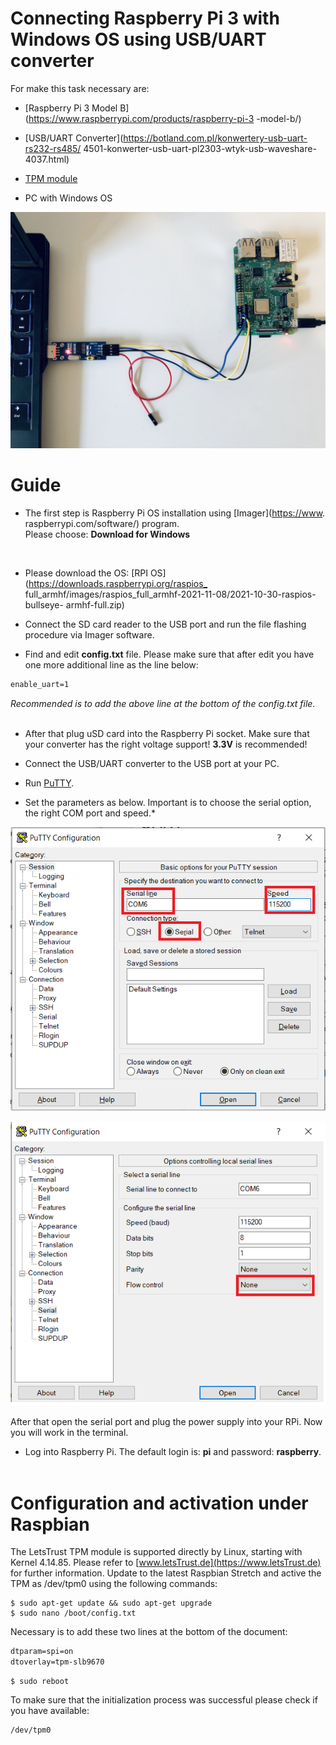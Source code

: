 # Connecting Raspberry Pi 3 with Windows OS using USB/UART converter

For make this task necessary are:<br />

- [Raspberry Pi 3 Model B](<https://www.raspberrypi.com/products/raspberry-pi-3>
-model-b/)

- [USB/UART Converter](<https://botland.com.pl/konwertery-usb-uart-rs232-rs485/>
4501-konwerter-usb-uart-pl2303-wtyk-usb-waveshare-4037.html)

- [TPM module](https://pi3g.com/products/industrial/letstrust-tpm/)

- PC with Windows OS

![setup](images/setup.jpg)

# Guide

- The first step is Raspberry Pi OS installation using [Imager](<https://www>.
raspberrypi.com/software/) program.
<br />Please choose: **Download for Windows**
<br />

- Please download the OS: [RPI OS](<https://downloads.raspberrypi.org/raspios_>
full_armhf/images/raspios_full_armhf-2021-11-08/2021-10-30-raspios-bullseye-
armhf-full.zip)

- Connect the SD card reader to the USB port and run the file flashing procedure
 via Imager software.

- Find and edit **config.txt** file. Please make sure that after edit you have
one more additional line as the line below:

```txt
enable_uart=1
```

_Recommended is to add the above line at the bottom of the config.txt file._
<br />
<br />

- After that plug uSD card into the Raspberry Pi socket. Make sure that your
converter has the right voltage support! **3.3V** is recommended!

- Connect the USB/UART converter to the USB port at your PC. <br />

- Run [PuTTY](https://www.chiark.greenend.org.uk/~sgtatham/putty/latest.html).
- Set the parameters as below. Important is to choose the serial option,
the right COM port and speed.*

![puTTY](images/putty1.png)

![puTTY](images/putty2.png)

After that open the serial port and plug the power supply into your RPi. Now you
will work in the terminal.

- Log into Raspberry Pi. The default login is: **pi** and password:
**raspberry**.<br /><br />

# Configuration and activation under Raspbian

The LetsTrust TPM module is supported directly by Linux, starting with Kernel
4.14.85. Please refer to [www.letsTrust.de](https://www.letsTrust.de) for
further information. Update to the latest Raspbian Stretch and active the TPM
as /dev/tpm0 using the following commands:

```console
$ sudo apt-get update && sudo apt-get upgrade
$ sudo nano /boot/config.txt
```

Necessary is to add these two lines at the bottom of the document:

```txt
dtparam=spi=on
dtoverlay=tpm-slb9670
```

```console
$ sudo reboot
```

To make sure that the initialization process was successful please check if you
have available:

```txt
/dev/tpm0
```
